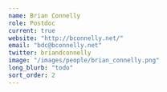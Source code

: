 ```yaml
---
name: Brian Connelly
role: Postdoc
current: true
website: "http://bconnelly.net/"
email: "bdc@bconnelly.net"
twitter: briandconnelly
image: "/images/people/brian_connelly.png"
long_blurb: "todo"
sort_order: 2
---
```

